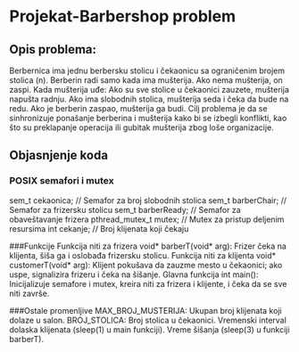 # Projekat-Barbershop problem
## Opis problema:

Berbernica ima jednu berbersku stolicu i čekaonicu sa ograničenim brojem stolica (n).
Berberin radi samo kada ima mušterija. Ako nema mušterija, on zaspi.
Kada mušterija uđe:
Ako su sve stolice u čekaonici zauzete, mušterija napušta radnju.
Ako ima slobodnih stolica, mušterija seda i čeka da bude na redu.
Ako je berberin zaspao, mušterija ga budi.
Cilj problema je da se sinhronizuje ponašanje berberina i mušterija kako bi se izbegli konflikti, kao što su preklapanje operacija ili gubitak mušterija zbog loše organizacije.

## Objasnjenje koda
### POSIX semafori i mutex
sem_t cekaonica;   // Semafor za broj slobodnih stolica
sem_t barberChair;   // Semafor za frizersku stolicu
sem_t barberReady;   // Semafor za obaveštavanje frizera
pthread_mutex_t mutex; // Mutex za pristup deljenim resursima
int cekanje; // Broj klijenata koji čekaju

###Funkcije
Funkcija niti za frizera
void* barberT(void* arg):  Frizer čeka na klijenta, šiša ga i oslobađa frizersku stolicu.
Funkcija niti za klijenta
void* customerT(void* arg):  Klijent pokušava da zauzme mesto u čekaonici; ako uspe, signalizira frizeru i čeka na šišanje.
Glavna funkcija 
int main(): Inicijalizuje semafore i mutex, kreira niti za frizera i klijente, i čeka da se sve niti završe.

###Ostale promenljive
MAX_BROJ_MUSTERIJA: Ukupan broj klijenata koji dolaze u salon.
BROJ_STOLICA: Broj stolica u čekaonici.
Vremenski interval dolaska klijenata (sleep(1) u main funkciji).
Vreme šišanja (sleep(3) u funkciji barberT).


